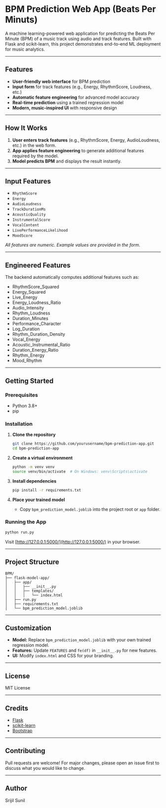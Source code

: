# BPM Prediction Web App (Beats Per Minuts)

A machine learning-powered web application for predicting the Beats Per Minute (BPM) of a music track using audio and track features. Built with Flask and scikit-learn, this project demonstrates end-to-end ML deployment for music analytics.

---

## Features

- **User-friendly web interface** for BPM prediction
- **Input form** for track features (e.g., Energy, RhythmScore, Loudness, etc.)
- **Automatic feature engineering** for advanced model accuracy
- **Real-time prediction** using a trained regression model
- **Modern, music-inspired UI** with responsive design

---

## How It Works

1. **User enters track features** (e.g., RhythmScore, Energy, AudioLoudness, etc.) in the web form.
2. **App applies feature engineering** to generate additional features required by the model.
3. **Model predicts BPM** and displays the result instantly.

---

## Input Features

- `RhythmScore`
- `Energy`
- `AudioLoudness`
- `TrackDurationMs`
- `AcousticQuality`
- `InstrumentalScore`
- `VocalContent`
- `LivePerformanceLikelihood`
- `MoodScore`

*All features are numeric. Example values are provided in the form.*

---

## Engineered Features

The backend automatically computes additional features such as:
- RhythmScore_Squared
- Energy_Squared
- Live_Energy
- Energy_Loudness_Ratio
- Audio_Intensity
- Rhythm_Loudness
- Duration_Minutes
- Performance_Character
- Log_Duration
- Rhythm_Duration_Density
- Vocal_Energy
- Acoustic_Instrumental_Ratio
- Duration_Energy_Ratio
- Rhythm_Energy
- Mood_Rhythm

---

## Getting Started

### Prerequisites

- Python 3.8+
- pip

### Installation

1. **Clone the repository**
    ```bash
    git clone https://github.com/yourusername/bpm-prediction-app.git
    cd bpm-prediction-app
    ```

2. **Create a virtual environment**
    ```bash
    python -m venv venv
    source venv/bin/activate  # On Windows: venv\Scripts\activate
    ```

3. **Install dependencies**
    ```bash
    pip install -r requirements.txt
    ```

4. **Place your trained model**
    - Copy `bpm_prediction_model.joblib` into the project root or `app` folder.

### Running the App

```bash
python run.py
```

Visit [http://127.0.0.1:5000/](http://127.0.0.1:5000/) in your browser.

---

## Project Structure

```
BPM/
├── flask-model-app/
│   ├── app/
│   │   ├── __init__.py
│   │   ├── templates/
│   │   │   └── index.html
│   ├── run.py
│   ├── requirements.txt
│   └── bpm_prediction_model.joblib
```

---

## Customization

- **Model:** Replace `bpm_prediction_model.joblib` with your own trained regression model.
- **Features:** Update `FEATURES` and `fe(df)` in `__init__.py` for new features.
- **UI:** Modify `index.html` and CSS for your branding.

---

## License

MIT License

---

## Credits

- [Flask](https://flask.palletsprojects.com/)
- [scikit-learn](https://scikit-learn.org/)
- [Bootstrap](https://getbootstrap.com/)

---

## Contributing

Pull requests are welcome! For major changes, please open an issue first to discuss what you would like to change.

---

## Author
Srijil Sunil